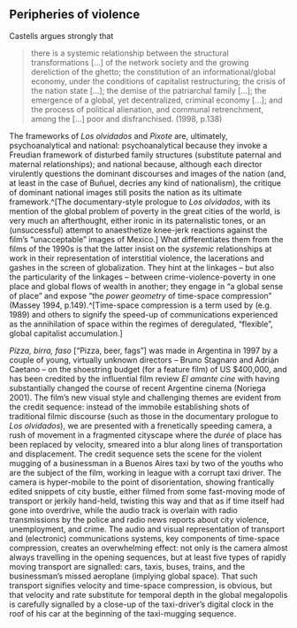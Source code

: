 ﻿## Peripheries of violence

Castells argues strongly that

> there is a systemic relationship between the structural transformations \[…\] of the network society and the growing dereliction of the ghetto; the constitution of an informational/global economy, under the conditions of capitalist restructuring; the crisis of the nation state \[…\]; the demise of the patriarchal family \[…\]; the emergence of a global, yet decentralized, criminal economy \[…\]; and the process of political alienation, and communal retrenchment, among the \[…\] poor and disfranchised. (1998, p.138)

The frameworks of *Los olvidados* and *Pixote* are, ultimately, psychoanalytical and national: psychoanalytical because they invoke a Freudian framework of disturbed family structures (substitute paternal and maternal relationships); and national because, although each director virulently questions the dominant discourses and images of the nation (and, at least in the case of Buñuel, decries any kind of nationalism), the critique of dominant national images still posits the nation as its ultimate framework.^[The documentary-style prologue to *Los olvidados*, with its mention of the global problem of poverty in the great cities of the world, is very much an afterthought, either ironic in its paternalistic tones, or an (unsuccessful) attempt to anaesthetize knee-jerk reactions against the film’s “unacceptable” images of  Mexico.] What differentiates them from the films of the 1990s is that the latter insist on the *systemic* relationships at work in their representation of interstitial violence, the lacerations and gashes in the screen of globalization. They hint at the linkages – but also the particularity of the linkages – between crime-violence-poverty in one place and global flows of wealth in another; they engage in “a global sense of place” and expose “the *power geometry* of time-space compression” (Massey 1994, p.149).^[Time-space compression is a term used by (e.g. 1989) and others to signify the speed-up of communications experienced as the annihilation of space within the regimes of deregulated, “flexible”, global capitalist accumulation.]

*Pizza, birra, faso* \[“Pizza, beer, fags”\] was made in Argentina in 1997 by a couple of young, virtually unknown directors – Bruno Stagnaro and Adrián Caetano – on the shoestring budget (for a feature film) of US \$400,000, and has been credited by the influential film review *El amante cine* with having substantially changed the course of recent Argentine cinema (Noriega 2001). The film’s new visual style and challenging themes are evident from the credit sequence: instead of the immobile establishing shots of traditional filmic discourse (such as those in the documentary prologue to *Los olvidados*), we are presented with a frenetically speeding camera, a rush of movement in a fragmented cityscape where the *durée* of place has been replaced by velocity, smeared into a blur along lines of transportation and displacement. The credit sequence sets the scene for the violent mugging of a businessman in a Buenos Aires taxi by two of the youths who are the subject of the film, working in league with a corrupt taxi driver. The camera is hyper-mobile to the point of disorientation, showing frantically edited snippets of city bustle, either filmed from some fast-moving mode of transport or jerkily hand-held, twisting this way and that as if time itself had gone into overdrive, while the audio track is overlain with radio transmissions by the police and radio news reports about city violence, unemployment, and crime. The audio and visual representation of transport and (electronic) communications systems, key components of time-space compression, creates an overwhelming effect: not only is the camera almost always travelling in the opening sequences, but at least five types of rapidly moving transport are signalled: cars, taxis, buses, trains, and the businessman’s missed aeroplane (implying global space). That such transport signifies velocity and time-space compression, is obvious, but that velocity and rate substitute for temporal depth in the global megalopolis is carefully signalled by a close-up of the taxi-driver’s digital clock in the roof of his car at the beginning of the taxi-mugging sequence.

